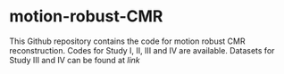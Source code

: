 # motion-robust-CMR
This Github repository contains the code for motion robust CMR reconstruction. Codes for Study I, II, III and IV are available. Datasets for Study III and IV can be found at *link*
